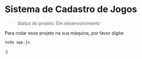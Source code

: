 <h1>Sistema de Cadastro de Jogos</h1>

> Status do projeto: Em desenvolvimento

Para rodar esse projeto na sua máquina, por favor digite:

```
node app.js
```
 :)